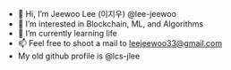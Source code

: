 - 👋 Hi, I’m Jeewoo Lee (이지우) @lee-jeewoo
- 👀 I’m interested in Blockchain, ML, and Algorithms
- 🌱 I’m currently learning life
- 📫 Feel free to shoot a mail to leejeewoo33@gmail.com
- My old github profile is @lcs-jlee

<!---
lee-jeewoo/lee-jeewoo is a ✨ special ✨ repository because its `README.md` (this file) appears on your GitHub profile.
You can click the Preview link to take a look at your changes.
--->

